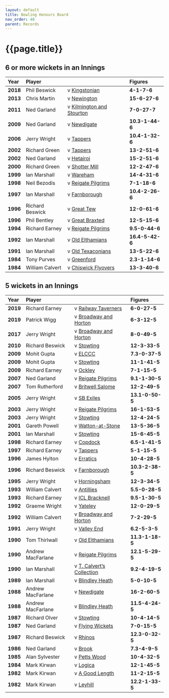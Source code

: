 ```yaml
---
layout: default
title: Bowling Honours Board
nav_order: 40
parent: Records
---
```


# {{page.title}}

## 6 or more wickets in an Innings

| Year | Player |  | Figures |
|:---|:---|:---|:---|
| **2018** | Phil Beswick | v [Kingstonian](../2018/kingstonian) | **4-1-7-6** |
| **2013** | Chris Martin | v [Newington](../2013/newington) | **15-6-27-6** |
| **2011** | Ned Garland | v [Kilmington and Stourton](../2011/kilmington-and-stourton) | **7-0-27-7** |
| **2009** | Ned Garland | v [Newdigate](../2009/newdigate) | **10.3-1-44-6** |
| **2006** | Jerry Wright | v [Tappers](../2006/tappers) | **10.4-1-32-6** |
| **2002** | Richard Green | v [Tappers](../2002/tappers) | **13-2-51-6** |
| **2002** | Ned Garland | v [Hetairoi](../2002/hetairoi) | **15-2-51-6** |
| **2000** | Richard Green | v [Shotter Mill](../2000/shotter-mill) | **12-2-47-6** |
| **1999** | Ian Marshall | v [Wareham](../1999/wareham) | **14-4-31-6** |
| **1998** | Neil Bezodis | v [Reigate Pilgrims](../1998/reigate-pilgrims) | **7-1-18-6** |
| **1997** | Ian Marshall | v [Farnborough](../1997/farnborough) | **10.4-2-26-6** |
| **1996** | Richard Beswick | v [Great Tew](../1996/great-tew) | **12-0-61-6** |
| **1996** | Phil Bentley | v [Great Braxted](../1996/great-braxted) | **12-5-15-6** |
| **1994** | Richard Earney | v [Reigate Pilgrims](../1994/reigate-pilgrims) | **9.5-0-44-6** |
| **1992** | Ian Marshall | v [Old Elthamians](../1992/old-elthamians) | **16.4-5-42-6** |
| **1991** | Ian Marshall | v [Old Texaconians](../1991/old-texaconians) | **13-5-22-6** |
| **1984** | Tony Purves | v [Greenford](../1984/greenford) | **2.3-1-14-6** |
| **1984** | William Calvert | v [Chiswick Flyovers](../1984/chiswick-flyovers) | **13-3-40-6** |

## 5 wickets in an Innings

| Year | Player |  | Figures |
|:---|:---|:---|:---|
| **2019** | Richard Earney | v [Railway Taverners](../2019/railway-taverners) | **6-0-27-5** |
| **2019** | Patrick Wigg | v [Broadway and Horton](../2019/broadway-and-horton) | **6-3-12-5** |
| **2017** | Jerry Wright | v [Broadway and Horton](../2017/broadway-and-horton) | **8-0-49-5** |
| **2010** | Richard Beswick | v [Stowting](../2010/stowting) | **12-3-33-5** |
| **2009** | Mohit Gupta | v [ELCCC](../2009/elccc) | **7.3-0-37-5** |
| **2009** | Mohit Gupta | v [Stowting](../2009/stowting) | **11-1-41-5** |
| **2009** | Richard Earney | v [Ockley](../2009/ockley) | **7-1-15-5** |
| **2007** | Ned Garland | v [Reigate Pilgrims](../2007/reigate-pilgrims) | **9.1-1-30-5** |
| **2007** | Tom Rutherford | v [Britwell Salome](../2007/britwell-salome) | **12-2-49-5** |
| **2005** | Jerry Wright | v [SB Exiles](../2005/sb-exiles) | **13.1-0-50-5** |
| **2003** | Jerry Wright | v [Reigate Pilgrims](../2003/reigate-pilgrims) | **16-1-53-5** |
| **2003** | Jerry Wright | v [Stowting](../2003/stowting) | **12-4-24-5** |
| **2001** | Gareth Powell | v [Watton-at-Stone](../2001/watton-at-stone) | **13-5-36-5** |
| **2001** | Ian Marshall | v [Stowting](../2001/stowting) | **15-6-45-5** |
| **1998** | Richard Earney | v [Copdock](../1998/copdock) | **6.5-1-41-5** |
| **1997** | Richard Earney | v [Tappers](../1997/tappers) | **5-1-15-5** |
| **1996** | James Hylton | v [Erratics](../1996/erratics) | **10-4-28-5** |
| **1996** | Richard Beswick | v [Farnborough](../1996/farnborough) | **10.3-2-38-5** |
| **1995** | Jerry Wright | v [Horningsham](../1995/horningsham) | **12-3-34-5** |
| **1993** | William Calvert | v [Antillies](../1993/antillies) | **5.5-0-28-5** |
| **1993** | Richard Earney | v [ICL Bracknell](../1993/icl-bracknell) | **9.5-1-30-5** |
| **1992** | Graeme Wright | v [Yateley](../1992/yateley) | **12-0-29-5** |
| **1992** | William Calvert | v [Broadway and Horton](../1992/broadway-and-horton) | **7-2-29-5** |
| **1991** | Jerry Wright | v [Valley End](../1991/valley-end) | **6.2-5-3-5** |
| **1990** | Tom Thirlwall | v [Old Elthamians](../1990/old-elthamians) | **11.3-1-18-5** |
| **1990** | Andrew MacFarlane | v [Reigate Pilgrims](../1990/reigate-pilgrims) | **12.1-5-29-5** |
| **1990** | Ian Marshall | v [T. Calvert’s Collection](../1990/t-calverts-collection) | **9.2-4-19-5** |
| **1989** | Ian Marshall | v [Blindley Heath](../1989/blindley-heath) | **5-0-10-5** |
| **1988** | Andrew MacFarlane | v [Newdigate](../1988/newdigate) | **16-2-60-5** |
| **1988** | Andrew MacFarlane | v [Blindley Heath](../1988/blindley-heath) | **11.5-4-24-5** |
| **1987** | Richard Olver | v [Stowting](../1987/stowting) | **10-4-14-5** |
| **1987** | Ned Garland | v [Flying Wickets](../1987/flying-wickets) | **7-0-15-5** |
| **1987** | Richard Beswick | v [Rhinos](../1987/rhinos) | **12.3-0-32-5** |
| **1986** | Ned Garland | v [Brook](../1986/brook) | **7.3-4-9-5** |
| **1985** | Alan Sylvester | v [Petts Wood](../1985/petts-wood) | **10-4-32-5** |
| **1984** | Mark Kirwan | v [Logica](../1984/logica) | **12-1-45-5** |
| **1982** | Mark Kirwan | v [A Good Length](../1982/a-good-length) | **11-2-15-5** |
| **1982** | Mark Kirwan | v [Leyhill](../1982/leyhill) | **12.2-1-33-5** |